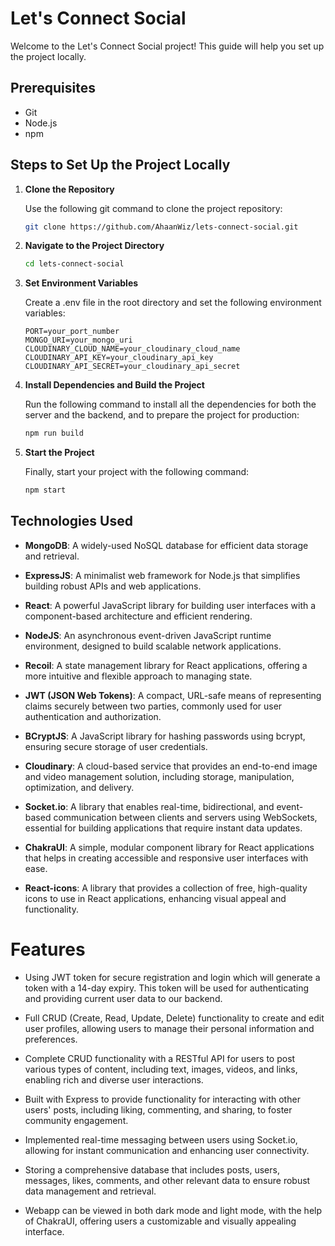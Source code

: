 # Let's Connect Social

Welcome to the Let's Connect Social project! This guide will help you set up the project locally.

## Prerequisites

- Git
- Node.js
- npm

## Steps to Set Up the Project Locally

1. **Clone the Repository**

   Use the following git command to clone the project repository:

   ```sh
   git clone https://github.com/AhaanWiz/lets-connect-social.git
2. **Navigate to the Project Directory**

   ```sh
   cd lets-connect-social
3. **Set Environment Variables**

   Create a .env file in the root directory and set the following environment variables:

   ```env
   PORT=your_port_number
   MONGO_URI=your_mongo_uri
   CLOUDINARY_CLOUD_NAME=your_cloudinary_cloud_name
   CLOUDINARY_API_KEY=your_cloudinary_api_key
   CLOUDINARY_API_SECRET=your_cloudinary_api_secret

4. **Install Dependencies and Build the Project**

   Run the following command to install all the dependencies for both the server and the backend, and to prepare the project for production:

   ```sh
   npm run build

5. **Start the Project**

   Finally, start your project with the following command:

   ```sh
   npm start

## Technologies Used

- **MongoDB**: A widely-used NoSQL database for efficient data storage and retrieval.
  
- **ExpressJS**: A minimalist web framework for Node.js that simplifies building robust APIs and web applications.
  
- **React**: A powerful JavaScript library for building user interfaces with a component-based architecture and efficient rendering.
  
- **NodeJS**: An asynchronous event-driven JavaScript runtime environment, designed to build scalable network applications.
  
- **Recoil**: A state management library for React applications, offering a more intuitive and flexible approach to managing state.
  
- **JWT (JSON Web Tokens)**: A compact, URL-safe means of representing claims securely between two parties, commonly used for user authentication and authorization.
  
- **BCryptJS**: A JavaScript library for hashing passwords using bcrypt, ensuring secure storage of user credentials.
  
- **Cloudinary**: A cloud-based service that provides an end-to-end image and video management solution, including storage, manipulation, optimization, and delivery.
  
- **Socket.io**: A library that enables real-time, bidirectional, and event-based communication between clients and servers using WebSockets, essential for building applications that require instant data updates.
  
- **ChakraUI**: A simple, modular component library for React applications that helps in creating accessible and responsive user interfaces with ease.
  
- **React-icons**: A library that provides a collection of free, high-quality icons to use in React applications, enhancing visual appeal and functionality.

# Features

- Using JWT token for secure registration and login which will generate a token with a 14-day expiry. This token will be used for authenticating and providing current user data to our backend.

- Full CRUD (Create, Read, Update, Delete) functionality to create and edit user profiles, allowing users to manage their personal information and preferences.

- Complete CRUD functionality with a RESTful API for users to post various types of content, including text, images, videos, and links, enabling rich and diverse user interactions.

- Built with Express to provide functionality for interacting with other users' posts, including liking, commenting, and sharing, to foster community engagement.

- Implemented real-time messaging between users using Socket.io, allowing for instant communication and enhancing user connectivity.

- Storing a comprehensive database that includes posts, users, messages, likes, comments, and other relevant data to ensure robust data management and retrieval.

- Webapp can be viewed in both dark mode and light mode, with the help of ChakraUI, offering users a customizable and visually appealing interface.


